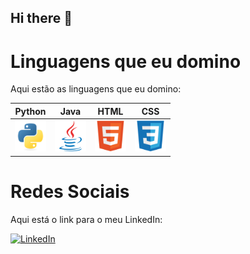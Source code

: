 ## Hi there 👋

<!--
**joabvieiradefranca/joabvieiradefranca** is a ✨ _special_ ✨ repository because its `README.md` (this file) appears on your GitHub profile.

Here are some ideas to get you started:

- 🔭 I’m currently working on ...
- 🌱 I’m currently learning ...
- 👯 I’m looking to collaborate on ...
- 🤔 I’m looking for help with ...
- 💬 Ask me about ...
- 📫 How to reach me: ...
- 😄 Pronouns: ...
- ⚡ Fun fact: ...
-->

# Linguagens que eu domino

Aqui estão as linguagens que eu domino:

| Python | Java | HTML | CSS |
|--------|------|------|-----|
| <img src="https://raw.githubusercontent.com/devicons/devicon/master/icons/python/python-original.svg" width="50" height="50" alt="Python"> | <img src="https://raw.githubusercontent.com/devicons/devicon/master/icons/java/java-original.svg" width="50" height="50" alt="Java"> | <img src="https://raw.githubusercontent.com/devicons/devicon/master/icons/html5/html5-original.svg" width="50" height="50" alt="HTML"> | <img src="https://raw.githubusercontent.com/devicons/devicon/master/icons/css3/css3-original.svg" width="50" height="50" alt="CSS"> |

# Redes Sociais

Aqui está o link para o meu LinkedIn:

<a href="https://www.linkedin.com/in/joab-fran%C3%A7a-44b9bb307/">
    <img src="https://cdn-icons-png.flaticon.com/512/145/145807.png" alt="LinkedIn" width="30" height="30">
</a>
